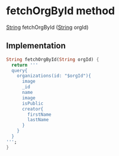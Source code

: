 


# fetchOrgById method








[String](https://api.flutter.dev/flutter/dart-core/String-class.html) fetchOrgById
([String](https://api.flutter.dev/flutter/dart-core/String-class.html) orgId)








## Implementation

```dart
String fetchOrgById(String orgId) {
  return '''
  query{
    organizations(id: "$orgId"){
      image
      _id
      name
      image
      isPublic
      creator{
        firstName
        lastName
      }
    }
  }
''';
}
```







